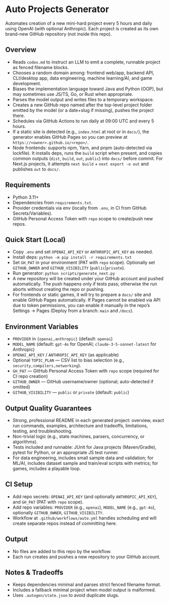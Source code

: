# Auto Projects Generator

Automates creation of a new mini-hard project every 5 hours and daily using OpenAI (with optional Anthropic). Each project is created as its own brand-new GitHub repository (not inside this repo).

## Overview
- Reads `codex.md` to instruct an LLM to emit a complete, runnable project as fenced filename blocks.
- Chooses a random domain among: frontend web/app, backend API, CLI/desktop app, data engineering, machine learning/AI, and game development.
- Biases the implementation language toward Java and Python (OOP), but may sometimes use JS/TS, Go, or Rust when appropriate.
- Parses the model output and writes files to a temporary workspace.
- Creates a new GitHub repo named after the top-level project folder emitted by the model (or a date+slug if missing), pushes the project there.
- Schedules via GitHub Actions to run daily at 09:00 UTC and every 5 hours.
- If a static site is detected (e.g., `index.html` at root or in `docs/`), the generator enables GitHub Pages so you can preview at `https://<owner>.github.io/<repo>/`.
- Node frontends: supports npm, Yarn, and pnpm (auto-detected via lockfile). It installs deps, runs the `build` script when present, and copies common outputs (`dist`, `build`, `out`, `public`) into `docs/` before commit. For Next.js projects, it attempts `next build` + `next export -o out` and publishes `out` to `docs/`.

## Requirements
- Python 3.11+
- Dependencies from `requirements.txt`.
- Provider credentials via env (locally from `.env`, in CI from GitHub Secrets/Variables).
- GitHub Personal Access Token with `repo` scope to create/push new repos.

## Quick Start (Local)
- Copy `.env` and set `OPENAI_API_KEY` or `ANTHROPIC_API_KEY` as needed.
- Install deps: `python -m pip install -r requirements.txt`
- Set `GH_PAT` in your environment (PAT with `repo` scope). Optionally set `GITHUB_OWNER` and `GITHUB_VISIBILITY` (`public`|`private`).
- Run generator: `python scripts/generate_next.py`
- A new repository will be created under your GitHub account and pushed automatically.
  The push happens only if tests pass; otherwise the run aborts without creating the repo or pushing.
 - For frontends or static games, it will try to prepare a `docs/` site and enable GitHub Pages automatically. If Pages cannot be enabled via API due to token permissions, you can enable it manually in the repo’s Settings → Pages (Deploy from a branch: `main` and `/docs`).

## Environment Variables
- `PROVIDER` in `{openai,anthropic}` (default: `openai`)
- `MODEL_NAME` (default: `gpt-4o` for OpenAI; `claude-3-5-sonnet-latest` for Anthropic)
- `OPENAI_API_KEY` / `ANTHROPIC_API_KEY` (as applicable)
- Optional `TOPIC_PLAN` — CSV list to bias selection (e.g., `security,compilers,networking`).
- `GH_PAT` — GitHub Personal Access Token with `repo` scope (required for CI repo creation)
- `GITHUB_OWNER` — GitHub username/owner (optional; auto-detected if omitted)
- `GITHUB_VISIBILITY` — `public` or `private` (default: `public`)

## Output Quality Guarantees
- Strong, professional README in each generated project: overview, exact run commands, examples, architecture and tradeoffs, limitations, testing, and troubleshooting.
- Non-trivial logic (e.g., state machines, parsers, concurrency, or algorithms).
- Tests included and runnable: JUnit for Java projects (Maven/Gradle), pytest for Python, or an appropriate JS test runner.
- For data engineering, includes small sample data and validation; for ML/AI, includes dataset sample and train/eval scripts with metrics; for games, includes a playable loop.

## CI Setup
- Add repo secrets: `OPENAI_API_KEY` (and optionally `ANTHROPIC_API_KEY`), and `GH_PAT` (PAT with `repo` scope).
- Add repo variables: `PROVIDER` (e.g., `openai`), `MODEL_NAME` (e.g., `gpt-4o`), optionally `GITHUB_OWNER`, `GITHUB_VISIBILITY`.
- Workflow at `.github/workflows/auto.yml` handles scheduling and will create separate repos instead of committing here.

## Output
- No files are added to this repo by the workflow.
- Each run creates and pushes a new repository to your GitHub account.

## Notes & Tradeoffs
- Keeps dependencies minimal and parses strict fenced filename format.
- Includes a fallback minimal project when model output is malformed.
- Uses `.autogen/state.json` to avoid duplicate slugs.
